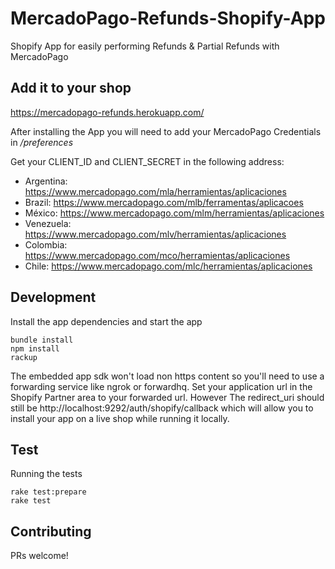 # MercadoPago-Refunds-Shopify-App
Shopify App for easily performing Refunds &amp; Partial Refunds with MercadoPago 

## Add it to your shop
https://mercadopago-refunds.herokuapp.com/

After installing the App you will need to add your MercadoPago Credentials in _/preferences_

Get your CLIENT_ID and CLIENT_SECRET in the following address:
* Argentina: https://www.mercadopago.com/mla/herramientas/aplicaciones
* Brazil: https://www.mercadopago.com/mlb/ferramentas/aplicacoes
* México: https://www.mercadopago.com/mlm/herramientas/aplicaciones
* Venezuela: https://www.mercadopago.com/mlv/herramientas/aplicaciones
* Colombia: https://www.mercadopago.com/mco/herramientas/aplicaciones
* Chile: https://www.mercadopago.com/mlc/herramientas/aplicaciones

## Development
Install the app dependencies and start the app

```
bundle install
npm install
rackup
```

The embedded app sdk won't load non https content so you'll need to use a forwarding service like ngrok or forwardhq. Set your application url in the Shopify Partner area to your forwarded url. However The redirect_uri should still be http://localhost:9292/auth/shopify/callback which will allow you to install your app on a live shop while running it locally.

## Test
Running the tests
```
rake test:prepare
rake test
```

## Contributing

PRs welcome!



